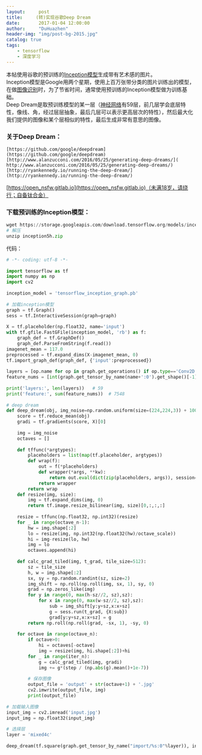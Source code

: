 ```yaml
---
layout:     post
title:     (转)实现谷歌Deep Dream
date:       2017-01-04 12:00:00
author:     "DuHuazhen"
header-img: "img/post-bg-2015.jpg"
catalog: true
tags:
    - tensorflow
    - 深度学习
---
```


本帖使用谷歌的预训练的[Inception模型](https://github.com/tensorflow/models/tree/master/inception)生成带有艺术感的图片。  
Inception模型是Google用两个星期，使用上百万张带分类的图片训练出的模型，在做[图像识别](https://tensorflow.org/tutorials/image_recognition/)时，为了节省时间，通常使用预训练的Inception模型做为训练基础。  
Deep Dream是取预训练模型的某一层（[神经网络](blog.topspeedsnail.com/archives/10377)有59层，前几层学会底层特性，像线、角，经过层层抽象，最后几层可以表示更高层次的特性），然后最大化我们提供的图像和某个层相似的特性，最后生成非常有意思的图像。

### 关于Deep Dream：

 
    [https://github.com/google/deepdream](https://github.com/google/deepdream)  
    [http://www.alanzucconi.com/2016/05/25/generating-deep-dreams/]( http://www.alanzucconi.com/2016/05/25/generating-deep-dreams/)  
    [http://ryankennedy.io/running-the-deep-dream/](http://ryankennedy.io/running-the-deep-dream/)  


[https://open_nsfw.gitlab.io](https://open_nsfw.gitlab.io)（未满18岁，请绕行；自备钛合金）
### 下载预训练的Inception模型：
``` python 
wget https://storage.googleapis.com/download.tensorflow.org/models/inception5h.zip
# 解压
unzip inception5h.zip
```
代码：
```python
# -*- coding: utf-8 -*-
 
import tensorflow as tf
import numpy as np
import cv2
 
inception_model = 'tensorflow_inception_graph.pb'
 
# 加载inception模型
graph = tf.Graph()
sess = tf.InteractiveSession(graph=graph)
 
X = tf.placeholder(np.float32, name='input')
with tf.gfile.FastGFile(inception_model, 'rb') as f:
	graph_def = tf.GraphDef()
	graph_def.ParseFromString(f.read())
imagenet_mean = 117.0
preprocessed = tf.expand_dims(X-imagenet_mean, 0)
tf.import_graph_def(graph_def, {'input':preprocessed})
 
layers = [op.name for op in graph.get_operations() if op.type=='Conv2D' and 'import/' in op.name]
feature_nums = [int(graph.get_tensor_by_name(name+':0').get_shape()[-1]) for name in layers]
 
print('layers:', len(layers))   # 59
print('feature:', sum(feature_nums))  # 7548
 
# deep dream
def deep_dream(obj, img_noise=np.random.uniform(size=(224,224,3)) + 100.0, iter_n=10, step=1.5, octave_n=4, octave_scale=1.4):
	score = tf.reduce_mean(obj)
	gradi = tf.gradients(score, X)[0]
 
	img = img_noise
	octaves = []
 
	def tffunc(*argtypes):
		placeholders = list(map(tf.placeholder, argtypes))
		def wrap(f):
			out = f(*placeholders)
			def wrapper(*args, **kw):
				return out.eval(dict(zip(placeholders, args)), session=kw.get('session'))
			return wrapper
		return wrap
	def resize(img, size):
		img = tf.expand_dims(img, 0)
		return tf.image.resize_bilinear(img, size)[0,:,:,:]
 
	resize = tffunc(np.float32, np.int32)(resize)
	for _ in range(octave_n-1):
		hw = img.shape[:2]
		lo = resize(img, np.int32(np.float32(hw)/octave_scale))
		hi = img-resize(lo, hw)
		img = lo
		octaves.append(hi)
 
	def calc_grad_tiled(img, t_grad, tile_size=512):
		sz = tile_size
		h, w = img.shape[:2]
		sx, sy = np.random.randint(sz, size=2)
		img_shift = np.roll(np.roll(img, sx, 1), sy, 0)
		grad = np.zeros_like(img)
		for y in range(0, max(h-sz//2, sz),sz):
			for x in range(0, max(w-sz//2, sz),sz):
				sub = img_shift[y:y+sz,x:x+sz]
				g = sess.run(t_grad, {X:sub})
				grad[y:y+sz,x:x+sz] = g
		return np.roll(np.roll(grad, -sx, 1), -sy, 0)   
 
	for octave in range(octave_n):
		if octave>0:
			hi = octaves[-octave]
			img = resize(img, hi.shape[:2])+hi
		for _ in range(iter_n):
			g = calc_grad_tiled(img, gradi)
			img += g*(step / (np.abs(g).mean()+1e-7))
 
		# 保存图像
		output_file = 'output' + str(octave+1) + '.jpg'
		cv2.imwrite(output_file, img)
		print(output_file)
 
# 加载输入图像
input_img = cv2.imread('input.jpg')
input_img = np.float32(input_img)
 
# 选择层
layer = 'mixed4c'
 
deep_dream(tf.square(graph.get_tensor_by_name("import/%s:0"%layer)), input_img)

```
